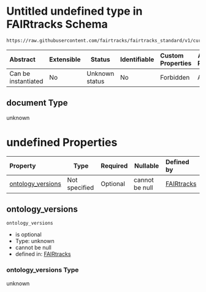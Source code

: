 # Untitled undefined type in FAIRtracks Schema

```txt
https://raw.githubusercontent.com/fairtracks/fairtracks_standard/v1/current/json/schema/fairtracks.schema.json#/allOf/0/then/properties/document
```




| Abstract            | Extensible | Status         | Identifiable | Custom Properties | Additional Properties | Access Restrictions | Defined In                                                                               |
| :------------------ | ---------- | -------------- | ------------ | :---------------- | --------------------- | ------------------- | ---------------------------------------------------------------------------------------- |
| Can be instantiated | No         | Unknown status | No           | Forbidden         | Allowed               | none                | [fairtracks.schema.json\*](../json/schema/fairtracks.schema.json "open original schema") |

## document Type

unknown

# undefined Properties

| Property                                | Type          | Required | Nullable       | Defined by                                                                                                                                                                                                                                                                     |
| :-------------------------------------- | ------------- | -------- | -------------- | :----------------------------------------------------------------------------------------------------------------------------------------------------------------------------------------------------------------------------------------------------------------------------- |
| [ontology_versions](#ontology_versions) | Not specified | Optional | cannot be null | [FAIRtracks](fairtracks-allof-0-then-properties-document-properties-ontology_versions.md "https://raw.githubusercontent.com/fairtracks/fairtracks_standard/v1/current/json/schema/fairtracks.schema.json#/allOf/0/then/properties/document/properties/ontology_versions") |

## ontology_versions




`ontology_versions`

-   is optional
-   Type: unknown
-   cannot be null
-   defined in: [FAIRtracks](fairtracks-allof-0-then-properties-document-properties-ontology_versions.md "https://raw.githubusercontent.com/fairtracks/fairtracks_standard/v1/current/json/schema/fairtracks.schema.json#/allOf/0/then/properties/document/properties/ontology_versions")

### ontology_versions Type

unknown
